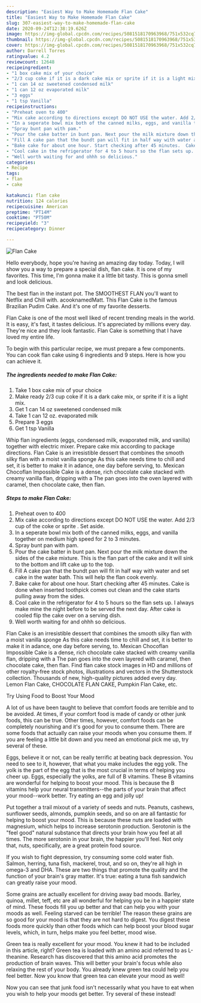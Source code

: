 ```yaml
---
description: "Easiest Way to Make Homemade Flan Cake"
title: "Easiest Way to Make Homemade Flan Cake"
slug: 307-easiest-way-to-make-homemade-flan-cake
date: 2020-09-24T12:38:19.626Z
image: https://img-global.cpcdn.com/recipes/5081518170963968/751x532cq70/flan-cake-recipe-main-photo.jpg
thumbnail: https://img-global.cpcdn.com/recipes/5081518170963968/751x532cq70/flan-cake-recipe-main-photo.jpg
cover: https://img-global.cpcdn.com/recipes/5081518170963968/751x532cq70/flan-cake-recipe-main-photo.jpg
author: Darrell Torres
ratingvalue: 4.2
reviewcount: 12648
recipeingredient:
- "1 box cake mix of your choice"
- "2/3 cup coke if it is a dark cake mix or sprite if it is a light mix"
- "1 can 14 oz sweetened condensed milk"
- "1 can 12 oz evaporated milk"
- "3 eggs"
- "1 tsp Vanilla"
recipeinstructions:
- "Preheat oven to 400"
- "Mix cake according to directions except DO NOT USE the water. Add 2/3 cup of the coke or sprite . Set aside."
- "In a seperate bowl mix both of the canned milks, eggs, and vanilla together on medium high speed for 2 to 3 minutes."
- "Spray bunt pan with pam."
- "Pour the cake batter in bunt pan. Next pour the milk mixture down the sides of the cake mixture. This is the flan part of the cake and it will sink to the bottom and lift cake up to the top."
- "Fill A cake pan that the bundt pan will fit in half way with water and set cake in the water bath. This will help the flan cook evenly."
- "Bake cake for about one hour. Start checking after 45 minutes.  Cake is done when inserted toothpick comes out clean and the cake starts pulling away from the sides."
- "Cool cake in the refrigerator for 4 to 5 hours so the flan sets up.  I always make mine the night before to be served the next day. After cake is cooled flip the cake over on a serving dish."
- "Well worth waiting for and ohhh so delicious."
categories:
- Recipe
tags:
- flan
- cake

katakunci: flan cake 
nutrition: 124 calories
recipecuisine: American
preptime: "PT14M"
cooktime: "PT50M"
recipeyield: "3"
recipecategory: Dinner

---
```



![Flan Cake](https://img-global.cpcdn.com/recipes/5081518170963968/751x532cq70/flan-cake-recipe-main-photo.jpg)

Hello everybody, hope you're having an amazing day today. Today, I will show you a way to prepare a special dish, flan cake. It is one of my favorites. This time, I'm gonna make it a little bit tasty. This is gonna smell and look delicious.

The best flan in the instant pot. The SMOOTHEST FLAN you&#39;ll want to Netflix and Chill with. acooknamedMatt. This Flan Cake is the famous Brazilian Pudim Cake. And it&#39;s one of my favorite desserts.

Flan Cake is one of the most well liked of recent trending meals in the world. It is easy, it's fast, it tastes delicious. It's appreciated by millions every day. They're nice and they look fantastic. Flan Cake is something that I have loved my entire life.


To begin with this particular recipe, we must prepare a few components. You can cook flan cake using 6 ingredients and 9 steps. Here is how you can achieve it.

<!--inarticleads1-->

##### The ingredients needed to make Flan Cake:

1. Take 1 box cake mix of your choice
1. Make ready 2/3 cup coke if it is a dark cake mix, or sprite if it is a light mix.
1. Get 1 can 14 oz sweetened condensed milk
1. Take 1 can 12 oz. evaporated milk
1. Prepare 3 eggs
1. Get 1 tsp Vanilla


Whip flan ingredients (eggs, condensed milk, evaporated milk, and vanilla) together with electric mixer. Prepare cake mix according to package directions. Flan Cake is an irresistible dessert that combines the smooth silky flan with a moist vanilla sponge As this cake needs time to chill and set, it is better to make it in adance, one day before serving, to. Mexican Chocoflan Impossible Cake is a dense, rich chocolate cake stacked with creamy vanilla flan, dripping with a The pan goes into the oven layered with caramel, then chocolate cake, then flan. 

<!--inarticleads2-->

##### Steps to make Flan Cake:

1. Preheat oven to 400
1. Mix cake according to directions except DO NOT USE the water. Add 2/3 cup of the coke or sprite . Set aside.
1. In a seperate bowl mix both of the canned milks, eggs, and vanilla together on medium high speed for 2 to 3 minutes.
1. Spray bunt pan with pam.
1. Pour the cake batter in bunt pan. Next pour the milk mixture down the sides of the cake mixture. This is the flan part of the cake and it will sink to the bottom and lift cake up to the top.
1. Fill A cake pan that the bundt pan will fit in half way with water and set cake in the water bath. This will help the flan cook evenly.
1. Bake cake for about one hour. Start checking after 45 minutes.  Cake is done when inserted toothpick comes out clean and the cake starts pulling away from the sides.
1. Cool cake in the refrigerator for 4 to 5 hours so the flan sets up.  I always make mine the night before to be served the next day. After cake is cooled flip the cake over on a serving dish.
1. Well worth waiting for and ohhh so delicious.


Flan Cake is an irresistible dessert that combines the smooth silky flan with a moist vanilla sponge As this cake needs time to chill and set, it is better to make it in adance, one day before serving, to. Mexican Chocoflan Impossible Cake is a dense, rich chocolate cake stacked with creamy vanilla flan, dripping with a The pan goes into the oven layered with caramel, then chocolate cake, then flan. Find flan cake stock images in HD and millions of other royalty-free stock photos, illustrations and vectors in the Shutterstock collection. Thousands of new, high-quality pictures added every day. Lemon Flan Cake, CHOCOLATE FLAN CAKE, Pumpkin Flan Cake, etc. 

Try Using Food to Boost Your Mood


A lot of us have been taught to believe that comfort foods are terrible and to be avoided. At times, if your comfort food is made of candy or other junk foods, this can be true. Other times, however, comfort foods can be completely nourishing and it's good for you to consume them. There are some foods that actually can raise your moods when you consume them. If you are feeling a little bit down and you need an emotional pick me up, try several of these.

Eggs, believe it or not, can be really terrific at beating back depression. You need to see to it, however, that what you make includes the egg yolk. The yolk is the part of the egg that is the most crucial in terms of helping you cheer up. Eggs, especially the yolks, are full of B vitamins. These B vitamins are wonderful for helping to boost your mood. This is because the B vitamins help your neural transmitters--the parts of your brain that affect your mood--work better. Try eating an egg and jolly up!

Put together a trail mixout of a variety of seeds and nuts. Peanuts, cashews, sunflower seeds, almonds, pumpkin seeds, and so on are all fantastic for helping to boost your mood. This is because these nuts are loaded with magnesium, which helps to increase serotonin production. Serotonin is the "feel good" natural substance that directs your brain how you feel at all times. The more serotonin in your brain, the happier you'll feel. Not only that, nuts, specifically, are a great protein food source.

If you wish to fight depression, try consuming some cold water fish. Salmon, herring, tuna fish, mackerel, trout, and so on, they're all high in omega-3 and DHA. These are two things that promote the quality and the function of your brain's gray matter. It's true: eating a tuna fish sandwich can greatly raise your mood. 

Some grains are actually excellent for driving away bad moods. Barley, quinoa, millet, teff, etc are all wonderful for helping you be in a happier state of mind. These foods fill you up better and that can help you with your moods as well. Feeling starved can be terrible! The reason these grains are so good for your mood is that they are not hard to digest. You digest these foods more quickly than other foods which can help boost your blood sugar levels, which, in turn, helps make you feel better, mood wise.

Green tea is really excellent for your mood. You knew it had to be included in this article, right? Green tea is loaded with an amino acid referred to as L-theanine. Research has discovered that this amino acid promotes the production of brain waves. This will better your brain's focus while also relaxing the rest of your body. You already knew green tea could help you feel better. Now you know that green tea can elevate your mood as well!

Now you can see that junk food isn't necessarily what you have to eat when you wish to help your moods get better. Try several of these instead!

